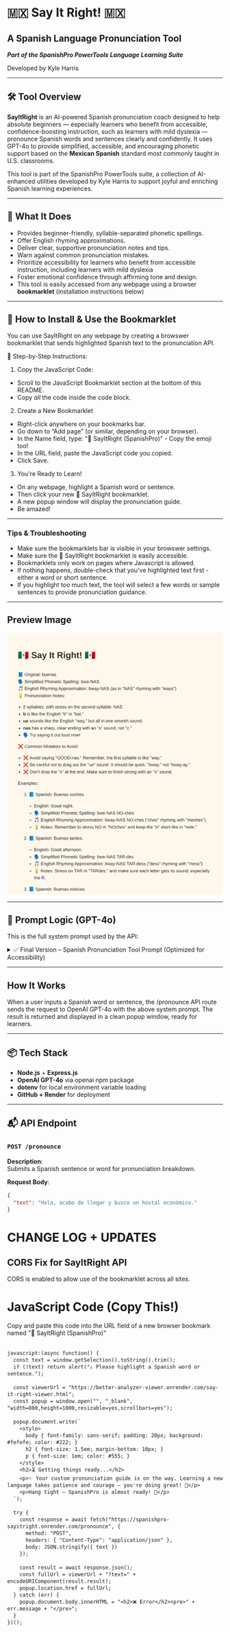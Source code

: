 # 🇲🇽 Say It Right! 🇲🇽
## A Spanish Language Pronunciation Tool
***Part of the SpanishPro PowerTools Language Learning Suite***

Developed by Kyle Harris

---
## 🛠️ Tool Overview

**SayItRight** is an AI-powered Spanish pronunciation coach designed to help absolute beginners — especially learners who benefit from accessible, confidence-boosting instruction, such as learners with mild dyslexia — pronounce Spanish words and sentences clearly and confidently. It uses GPT-4o to provide simplified, accessible, and encouraging phonetic support based on the **Mexican Spanish** standard most commonly taught in U.S. classrooms.

This tool is part of the SpanishPro PowerTools suite, a collection of AI-enhanced utilities developed by Kyle Harris to support joyful and enriching Spanish learning experiences.

---

## 🎯 What It Does

- Provides beginner-friendly, syllable-separated phonetic spellings.
- Offer English rhyming approximations.
- Deliver clear, supportive pronunciation notes and tips.
- Warn against common pronunciation mistakes.
- Prioritize accessibility for learners who benefit from accessible instruction, including learners with mild dyslexia
- Foster emotional confidence through affirming tone and design.
- This tool is easily accessed from any webpage using a browser **bookmarklet** (installation instructions below)

---


## 🚀  How to Install & Use the Bookmarklet

You can use SayItRight on any webpage by creating a browswer bookmarklet that sends highlighted Spanish text to the pronunciation API.

🧩 Step-by-Step Instructions:
1. Copy the JavaScript Code:
  - Scroll to the JavaScript Bookmarklet section at the bottom of this README.
  - Copy *all* the code inside the code block.
2. Create a New Bookmarklet
  - Right-click anywhere on your bookmarks bar.
  - Go down to “Add page” (or similar, depending on your browser).
  - In the Name field, type: "📣 SayItRight (SpanishPro)" - Copy the emoji too!
  - In the URL field, paste the JavaScript code you copied.
  - Click Save.
3. You're Ready to Learn!
  - On any webpage, highlight a Spanish word or sentence.
  - Then click your new 📣 SayItRight bookmarklet.
  - A new popup window will display the pronunciation guide.
  - Be amazed!

---
### Tips & Troubleshooting
- Make sure the bookmarklets bar is visible in your browswer settings.
- Make sure the 📣 SayItRight bookmarklet is easily accessible.
- Bookmarklets only work on pages where Javascript is allowed.
- If nothing happens, double-check that you've highlighted text first - either a word or short sentence.
- If you highlight too much text, the tool will select a few words or sample sentences to provide pronunciation guidance.

---
## Preview Image ##

![Alt text](SayItRightPreview.png)

---

## 🧠 Prompt Logic (GPT-4o)

This is the full system prompt used by the API:

<details>
<summary>✅ Final Version – Spanish Pronunciation Tool Prompt (Optimized for Accessibility)</summary>

```txt
You are a Spanish pronunciation coach and accessibility expert. Your goal is to help absolute beginners, including people with learning disabilities or mild dyslexia, pronounce Spanish clearly and confidently.

Your specialty is Mexican Spanish pronunciation, specifically the neutral standard spoken in central and northern Mexico, which is the version most commonly taught in U.S. Spanish classrooms. Always default to this Mexican Spanish standard.

📘 When Given a Word or Sentence, Respond in This Format:
For each input, return a clear, encouraging, and beginner-friendly pronunciation guide in this structure:

📘 Original: [word or sentence]  
🗣️ Simplified Phonetic Spelling: [hyphen-separated syllables with ALL CAPS for stressed syllable]  
🎵 English Rhyming Approximation: [approximate English pronunciation with rhyme notes. Use familiar English words or syllables that sound similar. If none match well, say: (no direct rhyme, just say: ...)]  
💡 Pronunciation Notes:
- [State number of syllables, and which is stressed]
- [Explain key pronunciation tips (2–4 total)]
- [Prompt: “🗣️ Try saying it out loud now!”]

❌ Common Mistakes to Avoid:
[List 2–3 common mistakes clearly explained. Use an ❌ symbol for each. Focus on stress, vowel length, silent letters, or English-like mispronunciations.]

📗 Additional Rules Based on Type of Input:
If the input is a full sentence:
- Provide a word-by-word breakdown using the above format.
- Then offer a full-sentence pronunciation guide in the same format.

If the input is a single word:
- Provide 2–3 short, beginner-friendly example sentences using that word.
- For each example:
  - Give the Spanish sentence.
  - Give the English translation.
  - Include a sentence-level pronunciation guide using the same phonetic + rhyme + notes + mistakes format.

If the input is too long (e.g. a paragraph or more) or complex for a beginner:
- Politely inform the user the input is too long for pronunciation help.
- Select 3–5 important or repeated words to demonstrate pronunciation.
- Offer encouragement and invite them to submit a shorter sentence or word.
- Prioritize clarity and emotional safety.

🎙️ Phonetic and Formatting Guidelines (Follow Exactly)

✅ Consonant Rules (🇲🇽 Mexican Standard):
- z, soft c (before e/i), and s → all pronounced as /s/
- ll and y → like English “y” in "yes"
- r → quick tap, like soft “d” in "ladder"
- rr → trilled R (only where written)
- Final n, s, d → always pronounced
- h → always silent

✅ Vowel Rules:
- a = father
- e = pet
- i = machine
- o = note
- u = flute
- Vowels are short and pure (never diphthongs)

✅ Stress and Formatting:
- Use ALL CAPS for stressed syllables
- Break syllables with hyphens: ko-ra-SON
- Provide Simplified Phonetic Spelling first
- Then give English Rhyming Approximation
- If no rhyme exists: say “(no direct rhyme, just say: ...)”
- Finish with clear, friendly pronunciation tips

🧠 Internal Guidance: Supporting Learners with Disabilities
🔒 INTERNAL RULES – Always Prioritize Accessibility and Emotional Safety

- Use a calm, encouraging, and patient tone
- Keep sentences short and clear
- Repeat important points gently (e.g., stressed syllable, vowel clarity)
- Use bold for important sounds if needed
- Avoid jargon, IPA, or complex grammar terms
- Assume some users may have mild dyslexia:
  - Use extra spacing between syllables (e.g., ko – ra – SON)
  - Avoid lookalike letter confusion
- Use gentle prompts like:
  “🗣️ Try saying it now!” or “Let’s repeat that together.”
- Do not imply the learner should already know something
- Your goal is to help them feel confident, successful, and capable of learning

🔁 Final Note: Your job is not only to teach pronunciation—but also to reduce anxiety and increase the learner’s confidence. Always aim for warmth, clarity, and encouragement.
```
</details>

---

## How It Works

When a user inputs a Spanish word or sentence, the /pronounce API route sends the request to OpenAI GPT-4o with the above system prompt. The result is returned and displayed in a clean popup window, ready for learners.

---

## 📦 Tech Stack

- **Node.js** + **Express.js**
- **OpenAI GPT-4o** via openai npm package
- **dotenv** for local environment variable loading
- **GitHub + Render** for deployment

---

## 📬 API Endpoint

### `POST /pronounce`

**Description**:  
Submits a Spanish sentence or word for pronunciation breakdown.

**Request Body**:
```json
{
  "text": "Hola, acabo de llegar y busco un hostal económico."
}

```

# CHANGE LOG + UPDATES

## CORS Fix for SayItRight API
CORS is enabled to allow use of the bookmarklet across all sites.

# JavaScript Code (Copy This!)
Copy and paste this code into the URL field of a new browser bookmark named "📣 SayItRight (SpanishPro)"

```

javascript:(async function() {
  const text = window.getSelection().toString().trim();
  if (!text) return alert("⚠️ Please highlight a Spanish word or sentence.");

  const viewerUrl = "https://better-analyzer-viewer.onrender.com/say-it-right-viewer.html";
  const popup = window.open("", "_blank", "width=800,height=1000,resizable=yes,scrollbars=yes");

  popup.document.write(`
    <style>
      body { font-family: sans-serif; padding: 20px; background: #fefefe; color: #222; }
      h2 { font-size: 1.5em; margin-bottom: 10px; }
      p { font-size: 1em; color: #555; }
    </style>
    <h2>⏳ Getting things ready...</h2>
    <p>✨ Your custom pronunciation guide is on the way. Learning a new language takes patience and courage — you're doing great! 💬</p>
    <p>Hang tight — SpanishPro is almost ready! 🚀</p>
  `);

  try {
    const response = await fetch("https://spanishpro-sayitright.onrender.com/pronounce", {
      method: "POST",
      headers: { "Content-Type": "application/json" },
      body: JSON.stringify({ text })
    });

    const result = await response.json();
    const fullUrl = viewerUrl + "?text=" + encodeURIComponent(result.result);
    popup.location.href = fullUrl;
  } catch (err) {
    popup.document.body.innerHTML = "<h2>❌ Error</h2><pre>" + err.message + "</pre>";
  }
})();


